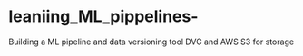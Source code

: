 # leaniing_ML_pippelines-
Building a ML pipeline and data versioning tool DVC and AWS S3 for storage
